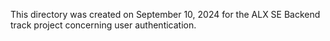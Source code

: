 This directory was created on September 10, 2024 for the ALX SE Backend 
track project concerning user authentication.
